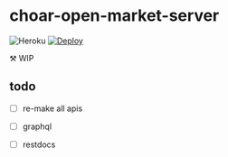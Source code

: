 # choar-open-market-server

![Heroku](https://pyheroku-badge.herokuapp.com/?app=choar-open-market)
[![Deploy](https://github.com/sh-cho/choar-open-market-server/actions/workflows/deploy.yml/badge.svg?branch=main)](https://github.com/sh-cho/choar-open-market-server/actions/workflows/deploy.yml)

⚒️ WIP

## todo

- [ ] re-make all apis
- [ ] graphql
- [ ] restdocs

